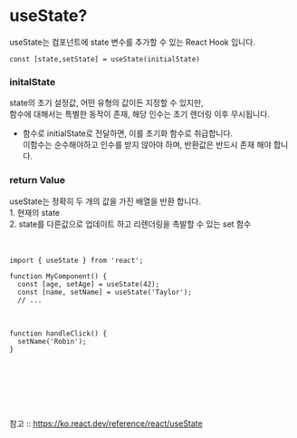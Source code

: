 <h1>useState?</h1>
useState는 컴포넌트에 state 변수를 추가할 수 있는 React Hook 입니다.

`
const [state,setState] = useState(initialState)
`

<h3>initalState</h3>
state의 초기 설정값, 어떤 유형의 값이든 지정할 수 있지만,<br>
함수에 대해서는 특별한 동작이 존재, 해당 인수는 초기 렌더링 이후 무시됩니다.<br>

- 함수로 initialState로 전달하면, 이를 초기화 함수로 취급합니다.<br>
이함수는 순수해야하고 인수를 받지 않아야 하며, 반환값은 반드시 존재 해야 합니다.<br>

<h3>return Value</h3>
useState는 정확히 두 개의 값을 가진 배열을 반환 합니다.<br>
1. 현재의 state<br>
2. state를 다른값으로 업데이트 하고 리렌더링을 촉발할 수 있는 set 함수<br><br><br>


```
import { useState } from 'react';

function MyComponent() {
  const [age, setAge] = useState(42);
  const [name, setName] = useState('Taylor');
  // ...
```

<br>

```
function handleClick() {
  setName('Robin');
}
```

<br>
<br>
<br>
<br>
<br>


참고 :: https://ko.react.dev/reference/react/useState
